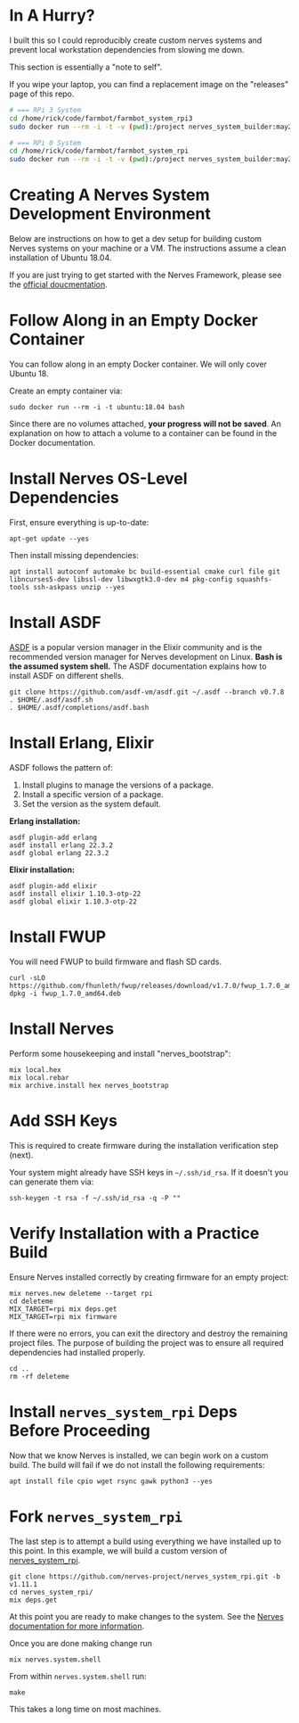 # In A Hurry?

I built this so I could reproducibly create custom nerves systems and prevent local workstation dependencies from slowing me down.

This section is essentially a "note to self".

If you wipe your laptop, you can find a replacement image on the "releases" page of this repo.

```bash
# === RPi 3 System
cd /home/rick/code/farmbot/farmbot_system_rpi3
sudo docker run --rm -i -t -v (pwd):/project nerves_system_builder:may27 bash

# === RPi 0 System
cd /home/rick/code/farmbot/farmbot_system_rpi
sudo docker run --rm -i -t -v (pwd):/project nerves_system_builder:may27 bash
```
# Creating A Nerves System Development Environment

Below are instructions on how to get a dev setup for building custom Nerves systems on your machine or a VM. The instructions assume a clean installation of Ubuntu 18.04.

If you are just trying to get started with the Nerves Framework, please see the [official doucmentation](https://hexdocs.pm/nerves/getting-started.html).


# Follow Along in an Empty Docker Container

You can follow along in an empty  Docker container. We will only cover Ubuntu 18.

Create an empty container via:

```
sudo docker run --rm -i -t ubuntu:18.04 bash
```

Since there are no volumes attached, **your progress will not be saved**. An explanation on how to attach a volume to a container can be found in the Docker documentation.

# Install Nerves OS-Level Dependencies

First, ensure everything is up-to-date:

```
apt-get update --yes
```

Then install missing dependencies:

```
apt install autoconf automake bc build-essential cmake curl file git libncurses5-dev libssl-dev libwxgtk3.0-dev m4 pkg-config squashfs-tools ssh-askpass unzip --yes
```

# Install ASDF

[ASDF](https://github.com/asdf-vm/asdf) is a popular version manager in the Elixir community and is the recommended version manager for Nerves development on Linux. **Bash is the assumed system shell.** The ASDF documentation explains how to install ASDF on different shells.

```
git clone https://github.com/asdf-vm/asdf.git ~/.asdf --branch v0.7.8
. $HOME/.asdf/asdf.sh
. $HOME/.asdf/completions/asdf.bash
```

# Install Erlang, Elixir
ASDF follows the pattern of:

1. Install plugins to manage the versions of a package.
2. Install a specific version of a package.
3. Set the version as the system default.

**Erlang installation:**

```
asdf plugin-add erlang
asdf install erlang 22.3.2
asdf global erlang 22.3.2
```

**Elixir installation:**

```
asdf plugin-add elixir
asdf install elixir 1.10.3-otp-22
asdf global elixir 1.10.3-otp-22
```

# Install FWUP

You will need FWUP to build firmware and flash SD cards.

```
curl -sLO https://github.com/fhunleth/fwup/releases/download/v1.7.0/fwup_1.7.0_amd64.deb
dpkg -i fwup_1.7.0_amd64.deb
```

# Install Nerves

Perform some housekeeping and install "nerves_bootstrap":
```
mix local.hex
mix local.rebar
mix archive.install hex nerves_bootstrap
```

# Add SSH Keys

This is required to create firmware during the installation verification step (next).

Your system might already have SSH keys in `~/.ssh/id_rsa`. If it doesn't you can generate them via:

```
ssh-keygen -t rsa -f ~/.ssh/id_rsa -q -P ""
```

# Verify Installation with a Practice Build

Ensure Nerves installed correctly by creating firmware for an empty project:

```
mix nerves.new deleteme --target rpi
cd deleteme
MIX_TARGET=rpi mix deps.get
MIX_TARGET=rpi mix firmware
```

If there were no errors, you can exit the directory and destroy the remaining project files. The purpose of building the project was to ensure all required dependencies had installed properly.

```
cd ..
rm -rf deleteme
```

# Install `nerves_system_rpi` Deps Before Proceeding

Now that we know Nerves is installed, we can begin work on a custom build. The build will fail if we do not install the following requirements:
```
apt install file cpio wget rsync gawk python3 --yes
```

# Fork `nerves_system_rpi`

The last step is to attempt a build using everything we have installed up to this point. In this example, we will build a custom version of [nerves_system_rpi](https://github.com/nerves-project/nerves_system_rpi).

```
git clone https://github.com/nerves-project/nerves_system_rpi.git -b v1.11.1
cd nerves_system_rpi/
mix deps.get
```

At this point you are ready to make changes to the system. See the [Nerves documentation for more information](https://hexdocs.pm/nerves/0.4.0/systems.html).

Once you are done making change run

```
mix nerves.system.shell
```

From within `nerves.system.shell` run:

```
make
```

This takes a long time on most machines.